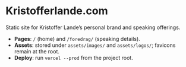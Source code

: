 # Kristofferlande.com

Static site for Kristoffer Lande’s personal brand and speaking offerings.

- **Pages**: `/` (home) and `/foredrag/` (speaking details).
- **Assets**: stored under `assets/images/` and `assets/logos/`; favicons remain at the root.
- **Deploy**: run `vercel --prod` from the project root.

